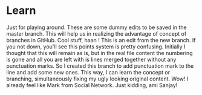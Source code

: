 # Learn
Just for playing around.
These are some dummy edits to be saved in the master branch.
This will help us in realizing the advantage of concept of branches in GitHub.
Cool stuff, haan !
This is an edit from the new branch. If you not down, you'll see this points system is pretty confusing.
Initially I thought that this will remain as is, but in the real file content the numbering is gone and all you are left with is lines merged together without any punctuation marks.
So I created this branch to add punctuation mark to the line and add some new ones. This way, I can learn the concept or branching, simultaneously fixing my ugly looking original content.
Wow! I already feel like Mark from Social Network. Just kidding, ami Sanjay!
